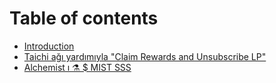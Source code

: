 # Table of contents

* [Introduction](README.md)
* [Taichi ağı yardımıyla "Claim Rewards and Unsubscribe LP"](turkish-taichi-agi-yardimiyla-_-claim-rewards-and-unsubscribe-lp-_.md)
* [Alchemist ı ⚗️ $ MIST SSS](alchemist-i-usd-mist-sss.md)

